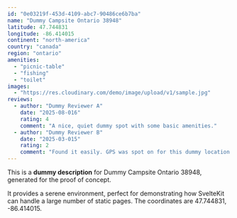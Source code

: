 ```yaml
---
id: "0e03219f-453d-4109-abc7-90486ce6b7ba"
name: "Dummy Campsite Ontario 38948"
latitude: 47.744831
longitude: -86.414015
continent: "north-america"
country: "canada"
region: "ontario"
amenities:
  - "picnic-table"
  - "fishing"
  - "toilet"
images:
  - "https://res.cloudinary.com/demo/image/upload/v1/sample.jpg"
reviews:
  - author: "Dummy Reviewer A"
    date: "2025-08-016"
    rating: 4
    comment: "A nice, quiet dummy spot with some basic amenities."
  - author: "Dummy Reviewer B"
    date: "2025-03-015"
    rating: 2
    comment: "Found it easily. GPS was spot on for this dummy location."
---
```


This is a **dummy description** for Dummy Campsite Ontario 38948, generated for the proof of concept.

It provides a serene environment, perfect for demonstrating how SvelteKit can handle a large number of static pages. The coordinates are 47.744831, -86.414015.
